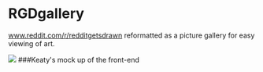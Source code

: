 RGDgallery
==========

www.reddit.com/r/redditgetsdrawn reformatted as a picture gallery for easy viewing of art.


![](https://scontent-b-lga.xx.fbcdn.net/hphotos-prn2/v/t34/10009548_847387182152_877935134_n.jpg?oh=c4472ac4477af29ff9388ae8e9cc7aed&oe=53200FD3)
###Keaty's mock up of the front-end